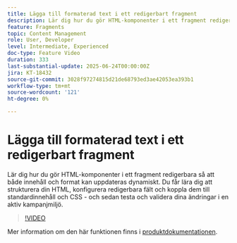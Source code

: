 ```yaml
---
title: Lägga till formaterad text i ett redigerbart fragment
description: Lär dig hur du gör HTML-komponenter i ett fragment redigerbara så att både innehåll och format kan uppdateras dynamiskt. Du får lära dig att strukturera din HTML, konfigurera redigerbara fält och koppla dem till standardinnehåll och CSS - och sedan testa och validera dina ändringar i en aktiv kampanjmiljö.
feature: Fragments
topic: Content Management
role: User, Developer
level: Intermediate, Experienced
doc-type: Feature Video
duration: 333
last-substantial-update: 2025-06-24T00:00:00Z
jira: KT-18432
source-git-commit: 3028f97274815d21de68793ed3ae42053ea393b1
workflow-type: tm+mt
source-wordcount: '121'
ht-degree: 0%

---
```



# Lägga till formaterad text i ett redigerbart fragment

Lär dig hur du gör HTML-komponenter i ett fragment redigerbara så att både innehåll och format kan uppdateras dynamiskt. Du får lära dig att strukturera din HTML, konfigurera redigerbara fält och koppla dem till standardinnehåll och CSS - och sedan testa och validera dina ändringar i en aktiv kampanjmiljö.

>[!VIDEO](https://video.tv.adobe.com/v/3464363/?learn=on&enablevpops)

Mer information om den här funktionen finns i [produktdokumentationen](https://experienceleague.adobe.com/en/docs/journey-optimizer/using/content-management/fragments/customizable-fragments).
